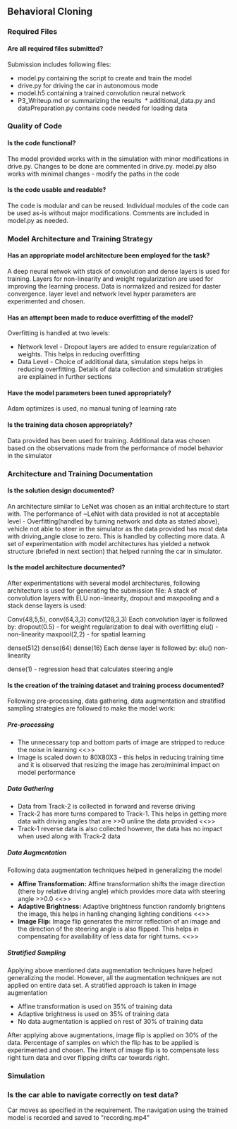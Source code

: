 <h2>Behavioral Cloning</h2>

<h3>Required Files</h3>

<h4>Are all required files submitted?</h4>

Submission includes following files:
  * model.py containing the script to create and train the model
  * drive.py for driving the car in autonomous mode
  * model.h5 containing a trained convolution neural network
  * P3_Writeup.md or summarizing the results
  * additional_data.py and dataPreparation.py contains code needed for loading data

<h3>Quality of Code</h3>

<h4>Is the code functional?</h4>

The model provided works with in the simulation with minor modifications in drive.py. Changes to be done are commented in drive.py. model.py also works with minimal changes - modify the paths in the code

<h4>Is the code usable and readable?</h4>

The code is modular and can be reused. Individual modules of the code can be used as-is without major modifications. Comments are included in model.py as needed. 

<h3>Model Architecture and Training Strategy</h3>

<h4>Has an appropriate model architecture been employed for the task?</h4>

A deep neural netwok with stack of convolution and dense layers is used for training. Layers for non-linearity and weight regularization are used for improving the learning process. Data is normalized and resized for daster convergence. layer level and network level hyper parameters are experimented and chosen.

<h4>Has an attempt been made to reduce overfitting of the model?</h4>

Overfitting is handled at two levels:

 * Network level - Dropout layers are added to ensure regularization of weights. This helps in reducing overfitting
 * Data Level - Choice of additional data, simulation steps helps in reducing overfitting. Details of data collection and simulation stratigies are explained in further sections
 
 <h4>Have the model parameters been tuned appropriately?</h4>
 
 Adam optimizes is used, no manual tuning of learning rate
 
 <h4>Is the training data chosen appropriately?</h4>
 
 Data provided has been used for training. Additional data was chosen based on the observations made from the performance of model behavior in the simulator
 
<h3>Architecture and Training Documentation</h3>

<h4>Is the solution design documented?</h4>

An architecture similar to LeNet was chosen as an initial architecture to start with. The performance of ~LeNet with data provided is not at acceptable level - Overfitting(handled by turning network and data as stated above), vehicle not able to steer in the simulator as the data provided has most data with driving_angle close to zero. This is handled by collecting more data. 
A set of experimentation with model architectures has yielded a netwok structure (briefed in next section) that helped running the car in simulator. 

<h4>Is the model architecture documented?</h4>

After experimentations with several model architectures, following architecture is used for generating the submission file:
A stack of convolution layers with ELU non-linearity, dropout and maxpooling and a stack dense layers is used:

Conv(48,5,5), conv(64,3,3) conv(128,3,3)
Each convolution layer is followed by:
dropout(0.5) - for weight regularization to deal with overfitting
elu() - non-linearity
maxpool(2,2) - for spatial learning

dense(512) dense(64) dense(16)
Each dense layer is followed by:
elu() non-linearity

dense(1) - regression head that calculates steering angle

<h4>Is the creation of the training dataset and training process documented?</h4> 
Following pre-processing, data gathering, data augmentation and  stratified sampling strategies are followed to make the model work:
 
 <h5>Pre-processing</h5>
  
  * The unnecessary top and bottom parts of image are stripped to reduce the noise in learning
  <<<INSERT IMAGE HERE>>>
  * Image is scaled down to 80X80X3 - this helps in reducing training time and it is observed that resizing the image has zero/minimal impact on model performance
 
 <h5>Data Gathering</h5>
 
  * Data from Track-2 is collected in forward and reverse driving
  * Track-2 has more turns compared to Track-1. This helps in getting more data with driving angles that are >>0 unline the data provided
<<<INSERT IMAGE HERE>>>
  * Track-1 reverse data is also collected however, the data has no impact when used along with Track-2 data
  
 <h5>Data Augmentation</h5>
  
  Following data augmentation techniques helped in generalizing the model
  * <b>Affine Transformation:</b> Affine transformation shifts the image direction (there by relative driving angle) which provides more data with steering angle >>0.0
<<<INSERT IMAGE HERE>>>
  * <b>Adaptive Brightness:</b> Adaptive brightness function randomly brightens the image, this helps in hanling changing lighting conditions
 <<<INSERT IMAGE HERE>>>
 * <b>Image Flip:</b> Image flip generates the mirror reflection of an image and the direction of the steering angle is also flipped. This helps in compensating for availability of less data for right turns. 
 <<<INSERT IMAGE HERE>>>
 
 <h5>Stratified Sampling</h5>
  
  Applying above mentioned data augmentation techniques have helped generalizing the model. However, all the augmentation techniques are not applied on entire data set. A stratified approach is taken in image augmentation
  * Affine transformation is used on 35% of training data
  * Adaptive brightness is used on 35% of training data
  * No data augmentation is applied on rest of 30% of training data
  
  After applying above augmentations, image flip is applied on 30% of the data. Percentage of samples on which the flip has to be applied is experimented and chosen. The intent of image flip is to compensate less right turn data and over flipping drifts car towards right. 
  
 <h3>Simulation</h3>
 
  <h3>Is the car able to navigate correctly on test data?</h3>
  
   Car moves as specified in the requirement. The navigation using the trained model is recorded and saved to "recording.mp4"
 
 
 

